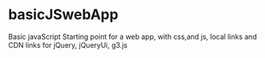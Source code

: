 # basicJSwebApp
Basic javaScript Starting point for a web app, with css,and js, local links 
and CDN links for  jQuery, jQueryUi, g3.js
